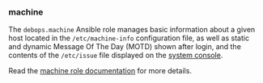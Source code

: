 ### machine

The `debops.machine` Ansible role manages basic information about a
given host located in the `/etc/machine-info` configuration file, as
well as static and dynamic Message Of The Day (MOTD) shown after login,
and the contents of the `/etc/issue` file displayed on the [system
console](https://en.wikipedia.org/wiki/System_console).

Read the [machine role documentation](https://docs.debops.org/en/HEAD/ansible/roles/machine/) for more details.
